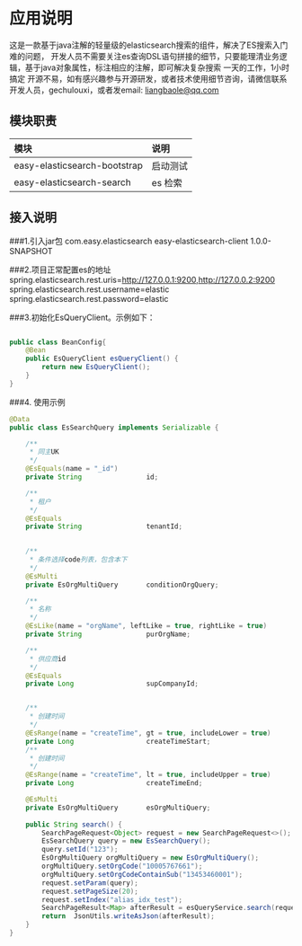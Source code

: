 # 应用说明
这是一款基于java注解的轻量级的elasticsearch搜索的组件，解决了ES搜索入门难的问题，
开发人员不需要关注es查询DSL语句拼接的细节，只要能理清业务逻辑，基于java对象属性，标注相应的注解，即可解决复杂搜索
一天的工作，1小时搞定
开源不易，如有感兴趣参与开源研发，或者技术使用细节咨询，请微信联系开发人员，gechulouxi，或者发email: liangbaole@qq.com

## 模块职责

| 模块                              | 说明    |
|:--------------------------------|:------|
| easy-elasticsearch-bootstrap    | 启动测试  |
| easy-elasticsearch-search       | es 检索 |

## 接入说明
###1.引入jar包
<dependency>
<groupId>com.easy.elasticsearch</groupId>
<artifactId>easy-elasticsearch-client</artifactId>
<version>1.0.0-SNAPSHOT</version>
</dependency>

###2.项目正常配置es的地址
spring.elasticsearch.rest.uris=http://127.0.0.1:9200,http://127.0.0.2:9200
spring.elasticsearch.rest.username=elastic
spring.elasticsearch.rest.password=elastic

###3.初始化EsQueryClient。示例如下：
```java

public class BeanConfig{
    @Bean
    public EsQueryClient esQueryClient() {
        return new EsQueryClient();
    } 
}

```
###4. 使用示例
```java
@Data
public class EsSearchQuery implements Serializable {

    /**
     * 同主UK
     */
    @EsEquals(name = "_id")
    private String                id;

    /**
     * 租户
     */
    @EsEquals
    private String                tenantId;
    

    /**
     * 条件选择code列表，包含本下
     */
    @EsMulti
    private EsOrgMultiQuery       conditionOrgQuery;

    /**
     * 名称
     */
    @EsLike(name = "orgName", leftLike = true, rightLike = true)
    private String                purOrgName;

    /**
     * 供应商id
     */
    @EsEquals
    private Long                  supCompanyId;


    /**
     * 创建时间
     */
    @EsRange(name = "createTime", gt = true, includeLower = true)
    private Long                  createTimeStart;
    /**
     * 创建时间
     */
    @EsRange(name = "createTime", lt = true, includeUpper = true)
    private Long                  createTimeEnd;

    @EsMulti
    private EsOrgMultiQuery       esOrgMultiQuery;
    
    public String search() {
        SearchPageRequest<Object> request = new SearchPageRequest<>();
        EsSearchQuery query = new EsSearchQuery();
        query.setId("123");
        EsOrgMultiQuery orgMultiQuery = new EsOrgMultiQuery();
        orgMultiQuery.setOrgCode("10005767661");
        orgMultiQuery.setOrgCodeContainSub("13453460001");
        request.setParam(query);
        request.setPageSize(20);
        request.setIndex("alias_idx_test");
        SearchPageResult<Map> afterResult = esQueryService.search(request, Map.class);
        return  JsonUtils.writeAsJson(afterResult);
    }
}
```
